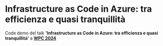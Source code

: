 # Infrastructure as Code in Azure: tra efficienza e quasi tranquillità

Code demo del talk **'Infrastructure as Code in Azure: tra efficienza e quasi tranquillità'** a **[WPC 2024](https://www.wpc.education)** 
